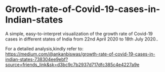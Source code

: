 # Growth-rate-of-Covid-19-cases-in-Indian-states
A simple, easy-to-interpret visualization of the growth rate of Covid-19 cases in different states of India from 22nd April 2020 to 18th July 2020..

For a detailed analysis,kindly refer to: 
https://medium.com/@ankanbiswas/growth-rate-of-covid-19-cases-in-indian-states-738304ee9ebf?source=friends_link&sk=d3bc9c7b2937d717dfc385c4e4227a9e
